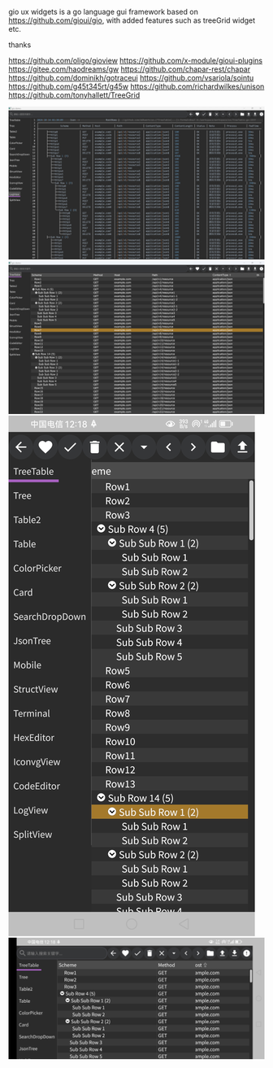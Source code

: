 gio ux widgets is a go language gui framework based on https://github.com/gioui/gio, 
with added features such as treeGrid widget etc.

thanks

https://github.com/oligo/gioview
https://github.com/x-module/gioui-plugins
https://gitee.com/haodreams/gw
https://github.com/chapar-rest/chapar
https://github.com/dominikh/gotraceui
https://github.com/vsariola/sointu
https://github.com/g45t345rt/g45w
https://github.com/richardwilkes/unison
https://github.com/tonyhallett/TreeGrid

![demo](demo/tui.png)
![demo](demo/treeGrid.png)
![demo](demo/mobile1.jpg)
![demo](demo/mobile2.jpg)
